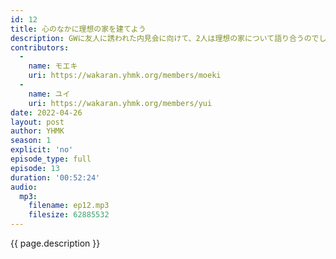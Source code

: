 ```yaml
---
id: 12
title: 心のなかに理想の家を建てよう
description: GWに友人に誘われた内見会に向けて、2人は理想の家について語り合うのでした。
contributors:
  - 
    name: モエキ
    uri: https://wakaran.yhmk.org/members/moeki
  -
    name: ユイ
    uri: https://wakaran.yhmk.org/members/yui
date: 2022-04-26
layout: post
author: YHMK
season: 1
explicit: 'no'
episode_type: full
episode: 13
duration: '00:52:24'
audio:
  mp3:
    filename: ep12.mp3
    filesize: 62885532
---
```


{{ page.description }}
